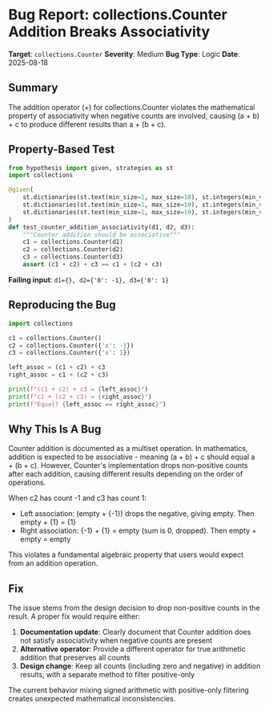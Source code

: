 # Bug Report: collections.Counter Addition Breaks Associativity

**Target**: `collections.Counter`
**Severity**: Medium
**Bug Type**: Logic
**Date**: 2025-08-18

## Summary

The addition operator (+) for collections.Counter violates the mathematical property of associativity when negative counts are involved, causing (a + b) + c to produce different results than a + (b + c).

## Property-Based Test

```python
from hypothesis import given, strategies as st
import collections

@given(
    st.dictionaries(st.text(min_size=1, max_size=10), st.integers(min_value=-100, max_value=100)),
    st.dictionaries(st.text(min_size=1, max_size=10), st.integers(min_value=-100, max_value=100)),
    st.dictionaries(st.text(min_size=1, max_size=10), st.integers(min_value=-100, max_value=100))
)
def test_counter_addition_associativity(d1, d2, d3):
    """Counter addition should be associative"""
    c1 = collections.Counter(d1)
    c2 = collections.Counter(d2)
    c3 = collections.Counter(d3)
    assert (c1 + c2) + c3 == c1 + (c2 + c3)
```

**Failing input**: `d1={}, d2={'0': -1}, d3={'0': 1}`

## Reproducing the Bug

```python
import collections

c1 = collections.Counter()
c2 = collections.Counter({'x': -1})
c3 = collections.Counter({'x': 1})

left_assoc = (c1 + c2) + c3
right_assoc = c1 + (c2 + c3)

print(f"(c1 + c2) + c3 = {left_assoc}")
print(f"c1 + (c2 + c3) = {right_assoc}")
print(f"Equal? {left_assoc == right_assoc}")
```

## Why This Is A Bug

Counter addition is documented as a multiset operation. In mathematics, addition is expected to be associative - meaning (a + b) + c should equal a + (b + c). However, Counter's implementation drops non-positive counts after each addition, causing different results depending on the order of operations.

When c2 has count -1 and c3 has count 1:
- Left association: (empty + {-1}) drops the negative, giving empty. Then empty + {1} = {1}
- Right association: {-1} + {1} = empty (sum is 0, dropped). Then empty + empty = empty

This violates a fundamental algebraic property that users would expect from an addition operation.

## Fix

The issue stems from the design decision to drop non-positive counts in the result. A proper fix would require either:

1. **Documentation update**: Clearly document that Counter addition does not satisfy associativity when negative counts are present
2. **Alternative operator**: Provide a different operator for true arithmetic addition that preserves all counts
3. **Design change**: Keep all counts (including zero and negative) in addition results, with a separate method to filter positive-only

The current behavior mixing signed arithmetic with positive-only filtering creates unexpected mathematical inconsistencies.